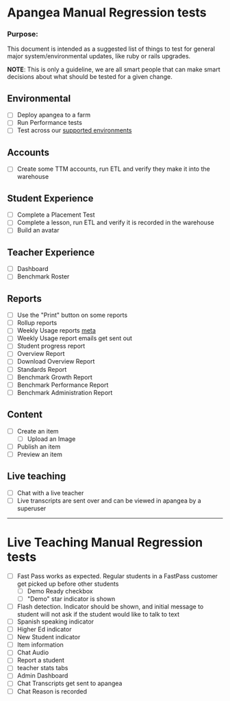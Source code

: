 # Apangea Manual Regression tests

### Purpose:

This document is intended as a suggested list of things to test for general major system/environmental updates, like ruby or rails upgrades.

**NOTE**: This is only a guideline, we are all smart people that can make smart decisions about what should be tested for a given change.

## Environmental

- [ ] Deploy apangea to a farm
- [ ] Run Performance tests
- [ ] Test across our [supported environments](https://content.thinkthroughmath.com/static/TTM-TechCheck.pdf)

## Accounts

- [ ] Create some TTM accounts, run ETL and verify they make it into the warehouse

## Student Experience

- [ ] Complete a Placement Test
- [ ] Complete a lesson, run ETL and verify it is recorded in the warehouse
- [ ] Build an avatar

## Teacher Experience

- [ ] Dashboard
- [ ] Benchmark Roster

## Reports

- [ ] Use the "Print" button on some reports
- [ ] Rollup reports
- [ ] Weekly Usage reports [meta](https://github.com/thinkthroughmath/meta/blob/master/documentation/mandrill.md#mandrill-test-all-the-things)
- [ ] Weekly Usage report emails get sent out
- [ ] Student progress report
- [ ] Overview Report
- [ ] Download Overview Report
- [ ] Standards Report
- [ ] Benchmark Growth Report
- [ ] Benchmark Performance Report
- [ ] Benchmark Administration Report

## Content

- [ ] Create an item
  - [ ] Upload an Image
- [ ] Publish an item
- [ ] Preview an item

## Live teaching

- [ ] Chat with a live teacher
- [ ] Live transcripts are sent over and can be viewed in apangea by a superuser

- - -

# Live Teaching Manual Regression tests

- [ ] Fast Pass works as expected. Regular students in a FastPass customer get picked up before other students
  - [ ] Demo Ready checkbox
  - [ ] "Demo" star indicator is shown
- [ ] Flash detection. Indicator should be shown, and initial message to student will not ask if the student would like to talk to text
- [ ] Spanish speaking indicator
- [ ] Higher Ed indicator
- [ ] New Student indicator
- [ ] Item information
- [ ] Chat Audio
- [ ] Report a student
- [ ] teacher stats tabs
- [ ] Admin Dashboard
- [ ] Chat Transcripts get sent to apangea
- [ ] Chat Reason is recorded
